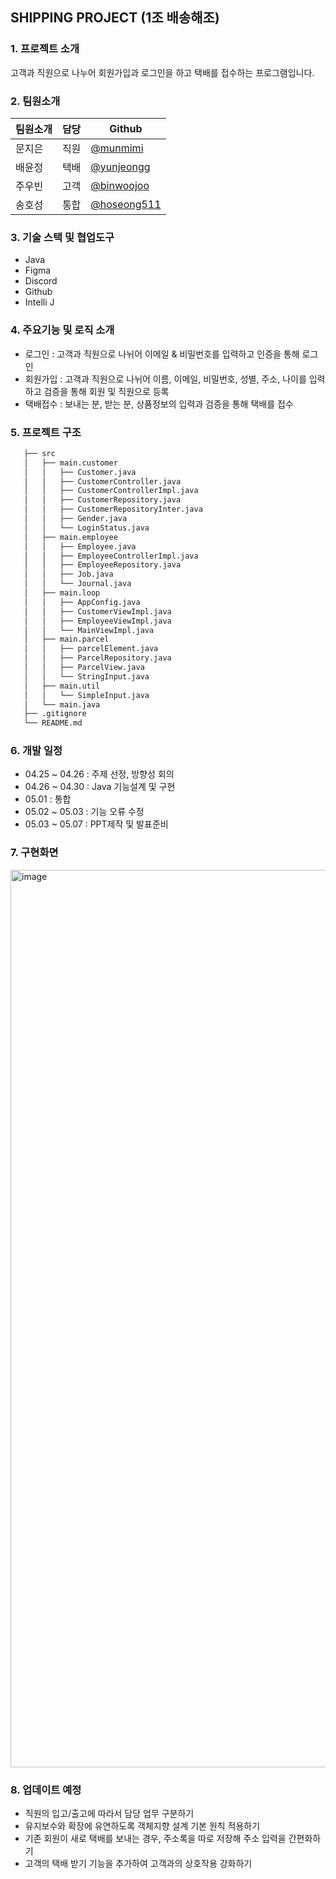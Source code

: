 ## SHIPPING PROJECT (1조 배송해조)


### 1. 프로젝트 소개
고객과 직원으로 나누어 회원가입과 로그인을 하고 택배를 접수하는 프로그램입니다.

### 2. 팀원소개    

| 팀원소개 | 담당 | Github                                      |
|------|----|---------------------------------------------|
| 문지은 | 직원 | [@munmimi](https://github.com/munmimi)      |
| 배윤정 | 택배 | [@yunjeongg](https://github.com/yunjeongg)  |
| 주우빈 | 고객 | [@binwoojoo](https://github.com/binwoojoo)  |
| 송호성 | 통합 | [@hoseong511](https://githubcom/hoseong511) |


### 3. 기술 스택 및 협업도구
 - Java
 - Figma
 - Discord
 - Github
 - Intelli J
 
### 4. 주요기능 및 로직 소개
- 로그인 : 고객과 직원으로 나뉘어 이메일 & 비밀번호를 입력하고 인증을 통해 로그인
- 회원가입 : 고객과 직원으로 나뉘어 이름, 이메일, 비밀번호, 성별, 주소, 나이를 입력하고 검증을 통해 회원 및 직원으로 등록
- 택배접수 : 보내는 분, 받는 분, 상품정보의 입력과 검증을 통해 택배를 접수

### 5. 프로젝트 구조
 ```bash
    ├── src
    │   ├── main.customer
    │   │   ├── Customer.java
    │   │   ├── CustomerController.java
    │   │   ├── CustomerControllerImpl.java
    │   │   ├── CustomerRepository.java
    │   │   ├── CustomerRepositoryInter.java
    │   │   ├── Gender.java
    │   │   └── LoginStatus.java
    │   ├── main.employee
    │   │   ├── Employee.java
    │   │   ├── EmployeeControllerImpl.java
    │   │   ├── EmployeeRepository.java
    │   │   ├── Job.java
    │   │   └── Journal.java
    │   ├── main.loop
    │   │   ├── AppConfig.java
    │   │   ├── CustomerViewImpl.java
    │   │   ├── EmployeeViewImpl.java
    │   │   └── MainViewImpl.java
    │   ├── main.parcel
    │   │   ├── parcelElement.java
    │   │   ├── ParcelRepository.java
    │   │   ├── ParcelView.java
    │   │   └── StringInput.java
    │   ├── main.util
    │   │   └── SimpleInput.java
    │   └── main.java
    ├── .gitignore
    └── README.md
``` 

### 6. 개발 일정
- 04.25 ~ 04.26 : 주제 선정, 방향성 회의 
- 04.26 ~ 04.30 : Java 기능설계 및 구현 
- 05.01 : 통합 
- 05.02 ~ 05.03 :  기능 오류 수정 
- 05.03 ~ 05.07 : PPT제작 및 발표준비 

### 7. 구현화면
<img width="1436" alt="image" src="https://github.com/ProjecHho12/ShippingProject/assets/62678380/de999114-46a2-4ff6-8a8f-6c023d662764">

### 8. 업데이트 예정
- 직원의 입고/출고에 따라서 담당 업무 구분하기
- 유지보수와 확장에 유연하도록 객체지향 설계 기본 원칙 적용하기
- 기존 회원이 새로 택배를 보내는 경우, 주소록을 따로 저장해 주소 입력을 간편화하기
- 고객의 택배 받기 기능을 추가하여 고객과의 상호작용 강화하기
